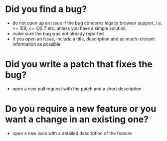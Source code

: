 # Did you find a bug?

- do not open up an issue if the bug concerns legacy browser support, i.e. <= IE9, <= iOS 7 etc. unless you have a simple solution
- make sure the bug was not already reported
- if you open an issue, include a title, description and as much relevant information as possible

# Did you write a patch that fixes the bug?

- open a new pull request with the patch and a short description

# Do you require a new feature or you want a change in an existing one?

- open a new issie with a detailed description of the feature
